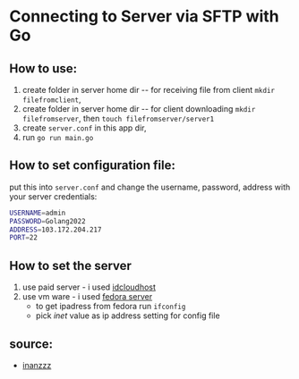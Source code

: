 # Connecting to Server via SFTP with Go

## How to use:
1. create folder in server home dir -- for receiving file from client `mkdir filefromclient`,
2. create folder in server home dir -- for client downloading `mkdir filefromserver`, then `touch filefromserver/server1` 
2. create `server.conf` in this app dir,
3. run `go run main.go`


## How to set configuration file:

put this into `server.conf` and change the username, password, address with your server credentials:

```sh
USERNAME=admin
PASSWORD=Golang2022
ADDRESS=103.172.204.217
PORT=22
```

## How to set the server
1. use paid server - i used [idcloudhost](https://console.idcloudhost.com/)
2. use vm ware - i used [fedora server](https://getfedora.org/id/server/download/)
    - to get ipadress from fedora run `ifconfig`
    - pick *inet* value as ip address setting for config file

## source: 
- [inanzzz](http://www.inanzzz.com/index.php/post/tjp9/golang-sftp-client-server-example-to-upload-and-download-files-over-ssh-connection-streaming)